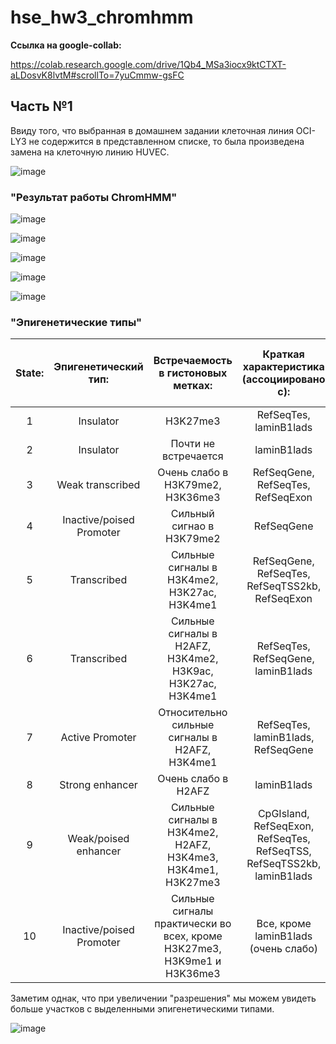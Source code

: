 # hse_hw3_chromhmm

__Ссылка на google-collab:__

https://colab.research.google.com/drive/1Qb4_MSa3iocx9ktCTXT-aLDosvK8lvtM#scrollTo=7yuCmmw-gsFC

## Часть №1

Ввиду того, что выбранная в домашнем задании клеточная линия OCI-LY3 не содержится в представленном списке, то была произведена замена на клеточную линию HUVEC.

![image](https://user-images.githubusercontent.com/71905847/160262657-7530c261-5b86-45d7-b9c2-889178b686b8.png)

### __"Результат работы ChromHMM"__

![image](https://user-images.githubusercontent.com/71905847/160262709-d4e6f130-1302-4474-9daa-e7cbd0a2512f.png)

![image](https://user-images.githubusercontent.com/71905847/160262715-467a11f0-337e-44c5-a227-cf09e1233f9d.png)

![image](https://user-images.githubusercontent.com/71905847/160262723-9dd14d3a-9689-4416-a21d-374722abf85f.png)

![image](https://user-images.githubusercontent.com/71905847/160262728-a15d8ffe-d32e-4fed-a7f9-226b120104ea.png)

![image](https://user-images.githubusercontent.com/71905847/160262735-0ceb5c78-a237-40ce-924a-905704cc52da.png)

### __"Эпигенетические типы"__

| State: | Эпигенетический тип: | Встречаемость в гистоновых метках: | Краткая характеристика (ассоциировано с): | Полученное изображение (пример выделенного участка): |
| :---: | :---: | :---: | :---: | :---: |
| 1 | Insulator | H3K27me3 | RefSeqTes, laminB1lads | ![image](https://user-images.githubusercontent.com/71905847/160287879-7e33edf6-dfba-47d2-89ab-40072f37e0a8.png) |
| 2 | Insulator | Почти не встречается | laminB1lads | ![image](https://user-images.githubusercontent.com/71905847/160288633-1c714918-ccc0-4212-942e-60ddf5c0f6fa.png) |
| 3 | Weak transcribed | Очень слабо в H3K79me2, H3K36me3 | RefSeqGene, RefSeqTes, RefSeqExon | ![image](https://user-images.githubusercontent.com/71905847/160288993-f7cb82a3-5b0c-4e33-9726-0e24b258b1ab.png) |
| 4 | Inactive/poised Promoter | Сильный сигнао в H3K79me2 | RefSeqGene | ![image](https://user-images.githubusercontent.com/71905847/160289289-1c0409a3-213a-4129-8187-f2b3dd9706ae.png)|
| 5 | Transcribed | Сильные сигналы в  H3K4me2, H3K27ac, H3K4me1 | RefSeqGene, RefSeqTes, RefSeqTSS2kb, RefSeqExon | ![image](https://user-images.githubusercontent.com/71905847/160289393-29521724-7c57-4daf-9f37-5a2e6fb371f0.png) |
| 6 | Transcribed |  Сильные сигналы в H2AFZ, H3K4me2, H3K9ac, H3K27ac, H3K4me1 | RefSeqTes, RefSeqGene, laminB1lads | ![image](https://user-images.githubusercontent.com/71905847/160289958-6b22949a-0111-4a86-8110-29f476cbd6b3.png)|
| 7 | Active Promoter | Относительно сильные сигналы в H2AFZ, H3K4me1 | RefSeqTes, laminB1lads, RefSeqGene | ![image](https://user-images.githubusercontent.com/71905847/160290044-a85cd54f-b926-4917-8045-e9a9fa5b6390.png) |
| 8 | Strong enhancer | Очень слабо в H2AFZ | laminB1lads | ![image](https://user-images.githubusercontent.com/71905847/160290189-b90a5764-b97a-43ee-8145-e77125a3ea1d.png) |
| 9 | Weak/poised enhancer | Сильные сигналы в H3K4me2, H2AFZ, H3K4me3, H3K4me1, H3K27me3 | CpGIsland, RefSeqExon, RefSeqTes, RefSeqTSS, RefSeqTSS2kb, laminB1lads | ![image](https://user-images.githubusercontent.com/71905847/160290331-2fa38ac9-69e2-440c-a766-7e3cb73b86c7.png) |
| 10 | Inactive/poised Promoter | Сильные сигналы практически во всех, кроме H3K27me3, H3K9me1 и H3K36me3 | Все, кроме laminB1lads (очень слабо) | ![image](https://user-images.githubusercontent.com/71905847/160290544-ac26b257-0cf7-484a-bdff-a943775d670f.png) |

Заметим однак, что при увеличении "разрешения" мы можем увидеть больше участков с выделенными эпигенетическими типами.

![image](https://user-images.githubusercontent.com/71905847/160290975-ff356516-9cc7-4195-91b0-0917708fe832.png)

